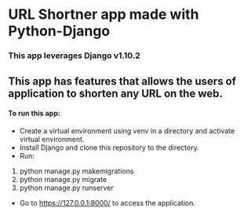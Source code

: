 # URL Shortner app made with Python-Django
### This app leverages Django v1.10.2

## This app has features that allows the users of application to shorten any URL on the web.

#### To run this app:
- Create a virtual environment using venv in a directory and activate virtual environment.
- Install Django and clone this repository to the directory.
- Run: 
1. python manage.py makemigrations 
2. python manage.py migrate 
3. python manage.py runserver
- Go to https://127.0.0.1:8000/ to access the application.
